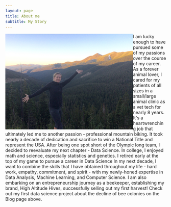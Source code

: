 ```yaml
---
layout: page
title: About me
subtitle: My Story
---
```


<img align="left" src="/img/fullsizeoutput_6f9.jpeg" width="400"> 

I am lucky enough to have pursued some of my passions over the course of my career. As a forever
animal lover, I cared for my patients of all sizes in a small/large animal clinic as a vet tech for nearly 8 years. It's a heartwrenching job that ultimately led me
to another passion - professional mountain biking. It took nearly a decade of dedication and sacrifice to win a National Title and represent the USA. After being one spot short of the Olympic long team, I decided to reevaluate my next chapter - Data Science. In college, I enjoyed math and science, especially statistics and genetics. I retired early at the top of my game to pursue a career in Data Science  In my next decade, I want to combine the skills that I have obtained throughout my life - hard work, empathy, commitment, and spirit - with my newly-honed expertise in Data Analysis, Machine Learning, and Computer Science. I am also embarking on an entrepreneurship journey as a beekeeper, establishing my brand, High Altitude Hives, successfully selling out my first harvest! Check out my first data science project about the decline of bee colonies on the Blog page above. 



